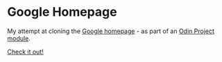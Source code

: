 Google Homepage
===============

My attempt at cloning the [Google homepage](https://www.google.co.uk/) - as part of an [Odin Project module](http://www.theodinproject.com/courses/web-development-101/lessons/html-css).

[Check it out!](https://clormor.github.io/google-homepage/index.html)